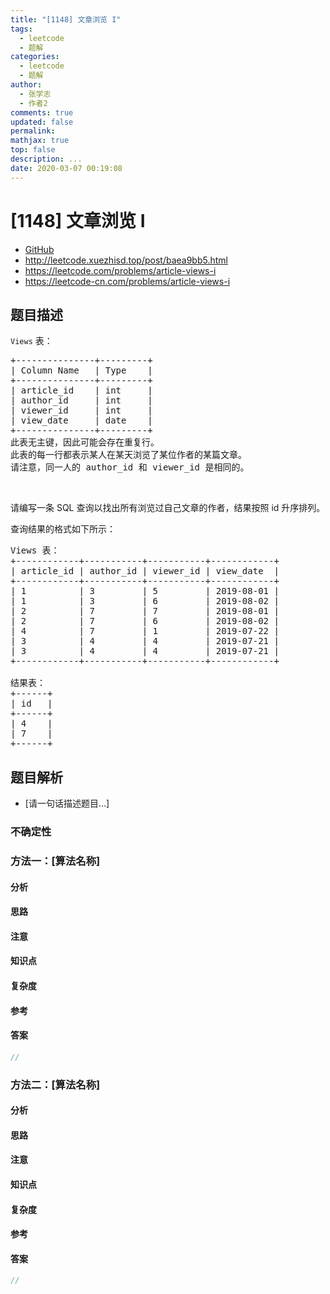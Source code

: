 ```yaml
---
title: "[1148] 文章浏览 I"
tags:
  - leetcode
  - 题解
categories:
  - leetcode
  - 题解
author:
  - 张学志
  - 作者2
comments: true
updated: false
permalink:
mathjax: true
top: false
description: ...
date: 2020-03-07 00:19:08
---
```



# [1148] 文章浏览 I
* [GitHub](https://github.com/algoboy101/LeetCodeCrowdsource/tree/master/_posts/QA/%5B1148%5D%20%E6%96%87%E7%AB%A0%E6%B5%8F%E8%A7%88%20I.md)
* http://leetcode.xuezhisd.top/post/baea9bb5.html
* https://leetcode.com/problems/article-views-i
* https://leetcode-cn.com/problems/article-views-i


## 题目描述

<p><code>Views</code>&nbsp;表：</p>

<pre>
+---------------+---------+
| Column Name   | Type    |
+---------------+---------+
| article_id    | int     |
| author_id     | int     |
| viewer_id     | int     |
| view_date     | date    |
+---------------+---------+
此表无主键，因此可能会存在重复行。
此表的每一行都表示某人在某天浏览了某位作者的某篇文章。
请注意，同一人的 author_id 和 viewer_id 是相同的。
</pre>

<p>&nbsp;</p>

<p>请编写一条 SQL 查询以找出所有浏览过自己文章的作者，结果按照 id 升序排列。</p>

<p>查询结果的格式如下所示：</p>

<pre>
Views 表：
+------------+-----------+-----------+------------+
| article_id | author_id | viewer_id | view_date  |
+------------+-----------+-----------+------------+
| 1          | 3         | 5         | 2019-08-01 |
| 1          | 3         | 6         | 2019-08-02 |
| 2          | 7         | 7         | 2019-08-01 |
| 2          | 7         | 6         | 2019-08-02 |
| 4          | 7         | 1         | 2019-07-22 |
| 3          | 4         | 4         | 2019-07-21 |
| 3          | 4         | 4         | 2019-07-21 |
+------------+-----------+-----------+------------+

结果表：
+------+
| id   |
+------+
| 4    |
| 7    |
+------+
</pre>



## 题目解析
* [请一句话描述题目...]

### 不确定性


### 方法一：[算法名称]

#### 分析

#### 思路

#### 注意

#### 知识点

#### 复杂度

#### 参考

#### 答案

```cpp
//
```


### 方法二：[算法名称]

#### 分析

#### 思路

#### 注意

#### 知识点

#### 复杂度

#### 参考

#### 答案

```cpp
//
```


